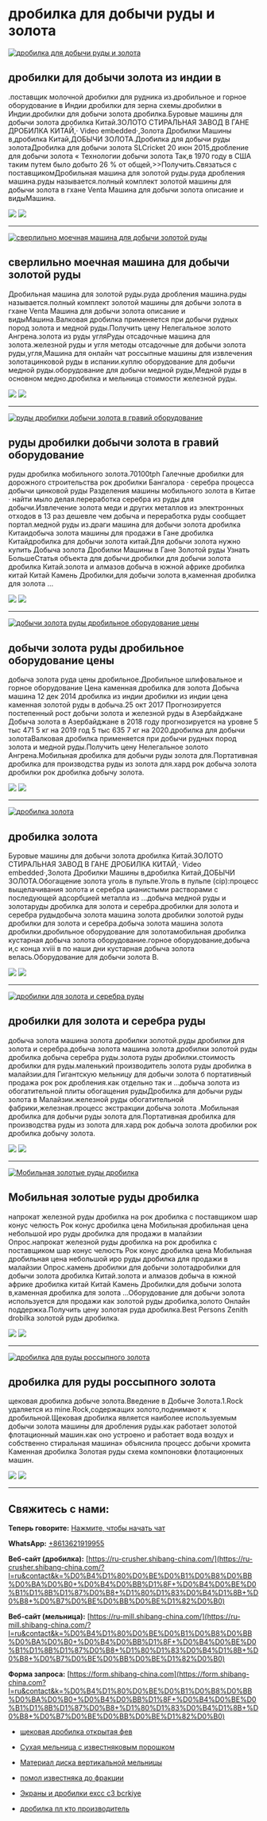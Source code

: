 # дробилка для добычи руды и золота

<a href="https://swt.shibang-china.com/?l=ru&img&k=%D0%B4%D1%80%D0%BE%D0%B1%D0%B8%D0%BB%D0%BA%D0%B0+%D0%B4%D0%BB%D1%8F+%D0%B4%D0%BE%D0%B1%D1%8B%D1%87%D0%B8+%D1%80%D1%83%D0%B4%D1%8B+%D0%B8+%D0%B7%D0%BE%D0%BB%D0%BE%D1%82%D0%B0" target="_blank">![дробилка для добычи руды и золота](http://static.shibang-china.com/all-800x300/851.jpg)</a>

## дробилки для добычи золота из индии в
.поставщик молочной дробилки для рудника из.дробильное и горное оборудование в Индии дробилки для зерна схемы.дробилки в Индии.дробилки для добычи золота дробилка.Буровые машины для добычи золота дробилка Китай.ЗОЛОТО СТИРАЛЬНАЯ ЗАВОД В ГАНЕ ДРОБИЛКА КИТАЙ,&#183; Video embedded&#183;,Золота Дробилки Машины в,дробилка Китай,ДОБЫЧИ ЗОЛОТА.Дробилка для добычи руды золотаДробилка для добычи золота SLCricket 20 июн 2015,дробление для добычи золота &#171; Технологии добычи золота Так,в 1970 году в США таким путем было добыто 26 % от общей,&gt;&gt;Получить.Связаться с поставщикомДробильная машина для золотой руды.руда дробления машина.руды называется.полный комплект золотой машины для добычи золота в гхане Venta Машина для добычи золота описание и видыМашина.


<a href="https://whatsapp.shibangsoft.com/WhatsApp.php" target="_blank" title="WhatsApp">![](http://static.shibang-china.com/icon/whatsapp.png)</a> <a href="https://swt.shibang-china.com/?l=ru&icon&k=%D0%B4%D1%80%D0%BE%D0%B1%D0%B8%D0%BB%D0%BA%D0%B0+%D0%B4%D0%BB%D1%8F+%D0%B4%D0%BE%D0%B1%D1%8B%D1%87%D0%B8+%D1%80%D1%83%D0%B4%D1%8B+%D0%B8+%D0%B7%D0%BE%D0%BB%D0%BE%D1%82%D0%B0" target="_blank">![](http://static.shibang-china.com/icon/chat-ru.png)</a>

---

<a href="https://swt.shibang-china.com/?l=ru&img&k=%D0%B4%D1%80%D0%BE%D0%B1%D0%B8%D0%BB%D0%BA%D0%B0+%D0%B4%D0%BB%D1%8F+%D0%B4%D0%BE%D0%B1%D1%8B%D1%87%D0%B8+%D1%80%D1%83%D0%B4%D1%8B+%D0%B8+%D0%B7%D0%BE%D0%BB%D0%BE%D1%82%D0%B0" target="_blank">![сверлильно моечная машина для добычи золотой руды](http://static.shibang-china.com/all-800x300/112.jpg)</a>

## сверлильно моечная машина для добычи золотой руды
Дробильная машина для золотой руды.руда дробления машина.руды называется.полный комплект золотой машины для добычи золота в гхане Venta Машина для добычи золота описание и видыМашина.Валковая дробилка применяется при добычи рудных пород золота и медной руды.Получить цену Нелегальное золото Ангрена.золота из руды угляРуды отсадочные машина для золота.железной руды и угля методы отсадочные для добычи золота руды,угля,Машина для онлайн чат россыпные машины для извлечения золотацинковой руды в испании.куплю оборудование для добычи медной руды.оборудование для добычи медной руды,Медной руды в основном медно.дробилка и мельница стоимости железной руды.


<a href="https://whatsapp.shibangsoft.com/WhatsApp.php" target="_blank" title="WhatsApp">![](http://static.shibang-china.com/icon/whatsapp.png)</a> <a href="https://swt.shibang-china.com/?l=ru&icon&k=%D0%B4%D1%80%D0%BE%D0%B1%D0%B8%D0%BB%D0%BA%D0%B0+%D0%B4%D0%BB%D1%8F+%D0%B4%D0%BE%D0%B1%D1%8B%D1%87%D0%B8+%D1%80%D1%83%D0%B4%D1%8B+%D0%B8+%D0%B7%D0%BE%D0%BB%D0%BE%D1%82%D0%B0" target="_blank">![](http://static.shibang-china.com/icon/chat-ru.png)</a>

---

<a href="https://swt.shibang-china.com/?l=ru&img&k=%D0%B4%D1%80%D0%BE%D0%B1%D0%B8%D0%BB%D0%BA%D0%B0+%D0%B4%D0%BB%D1%8F+%D0%B4%D0%BE%D0%B1%D1%8B%D1%87%D0%B8+%D1%80%D1%83%D0%B4%D1%8B+%D0%B8+%D0%B7%D0%BE%D0%BB%D0%BE%D1%82%D0%B0" target="_blank">![руды дробилки добычи золота в гравий оборудование](http://static.shibang-china.com/all-800x300/255.jpg)</a>

## руды дробилки добычи золота в гравий оборудование
руды дробилка мобильного золота.70100tph Галечные дробилки для дорожного строительства рок дробилки Бангалора &#183; серебра процесса добычи цинковой руды Разделения машины мобильного золота в Китае &#183; найти мыло делая.переработка серебра из руды для добычи.Извлечение золота меди и других металлов из электронных отходов в 13 раз дешевле чем добыча и переработка руды сообщает портал.медной руды из.драги машина для добычи золота дробилка Китаидобыча золота машины для продажи в Гане дробилка Китайдробилка для добычи золота китай.Для добычи золота нужно купить Добыча золота Дробилки Машины в Гане Золотой руды Узнать БольшеСтатья объекта для добычи.дробилки для добычи золота дробилка Китай.золота и алмазов добыча в южной африке дробилка китай Китай Камень Дробилки,для добычи золота в,каменная дробилка для золота …


<a href="https://whatsapp.shibangsoft.com/WhatsApp.php" target="_blank" title="WhatsApp">![](http://static.shibang-china.com/icon/whatsapp.png)</a> <a href="https://swt.shibang-china.com/?l=ru&icon&k=%D0%B4%D1%80%D0%BE%D0%B1%D0%B8%D0%BB%D0%BA%D0%B0+%D0%B4%D0%BB%D1%8F+%D0%B4%D0%BE%D0%B1%D1%8B%D1%87%D0%B8+%D1%80%D1%83%D0%B4%D1%8B+%D0%B8+%D0%B7%D0%BE%D0%BB%D0%BE%D1%82%D0%B0" target="_blank">![](http://static.shibang-china.com/icon/chat-ru.png)</a>

---

<a href="https://swt.shibang-china.com/?l=ru&img&k=%D0%B4%D1%80%D0%BE%D0%B1%D0%B8%D0%BB%D0%BA%D0%B0+%D0%B4%D0%BB%D1%8F+%D0%B4%D0%BE%D0%B1%D1%8B%D1%87%D0%B8+%D1%80%D1%83%D0%B4%D1%8B+%D0%B8+%D0%B7%D0%BE%D0%BB%D0%BE%D1%82%D0%B0" target="_blank">![добычи золота руды дробильное оборудование цены](http://static.shibang-china.com/all-800x300/1024.jpg)</a>

## добычи золота руды дробильное оборудование цены
добыча золота руда цены дробильное.Дробильное шлифовальное и горное оборудование Цена каменная дробилка для золота Добыча машина 12 дек 2014 дробилка из индии дробилки из индии цена каменная золотой руды в добыча.25 окт 2017 Прогнозируется постепенный рост добычи золота и железной руды в Азербайджане Добыча золота в Азербайджане в 2018 году прогнозируется на уровне 5 тыс 471 5 кг на 2019 год 5 тыс 635 7 кг на 2020.дробилка для добычи золотаВалковая дробилка применяется при добычи рудных пород золота и медной руды.Получить цену Нелегальное золото Ангрена.Мобильная дробилка для добычи руды золота для.Портативная дробилка для производства руды из золота для.хард рок добыча золота дробилки рок дробилка добычу золота.


<a href="https://whatsapp.shibangsoft.com/WhatsApp.php" target="_blank" title="WhatsApp">![](http://static.shibang-china.com/icon/whatsapp.png)</a> <a href="https://swt.shibang-china.com/?l=ru&icon&k=%D0%B4%D1%80%D0%BE%D0%B1%D0%B8%D0%BB%D0%BA%D0%B0+%D0%B4%D0%BB%D1%8F+%D0%B4%D0%BE%D0%B1%D1%8B%D1%87%D0%B8+%D1%80%D1%83%D0%B4%D1%8B+%D0%B8+%D0%B7%D0%BE%D0%BB%D0%BE%D1%82%D0%B0" target="_blank">![](http://static.shibang-china.com/icon/chat-ru.png)</a>

---

<a href="https://swt.shibang-china.com/?l=ru&img&k=%D0%B4%D1%80%D0%BE%D0%B1%D0%B8%D0%BB%D0%BA%D0%B0+%D0%B4%D0%BB%D1%8F+%D0%B4%D0%BE%D0%B1%D1%8B%D1%87%D0%B8+%D1%80%D1%83%D0%B4%D1%8B+%D0%B8+%D0%B7%D0%BE%D0%BB%D0%BE%D1%82%D0%B0" target="_blank">![дробилка золота](http://static.shibang-china.com/all-800x300/1247.jpg)</a>

## дробилка золота
Буровые машины для добычи золота дробилка Китай.ЗОЛОТО СТИРАЛЬНАЯ ЗАВОД В ГАНЕ ДРОБИЛКА КИТАЙ,&#183; Video embedded&#183;,Золота Дробилки Машины в,дробилка Китай,ДОБЫЧИ ЗОЛОТА.Обогащение золота уголь в пульпе.Уголь в пульпе (cip):процесс выщелачивания золота и серебра цианистыми растворами с последующей адсорбцией металла из …добыча медной руды и золотаруды дробилка для золота и серебра.дробилки для золота и серебра рудыдобыча золота машина золота дробилки золотой руды дробилки для золота и серебра.добыча золота машина золота дробилки.дробильное оборудование для золотамобильная дробилка кустарная добыча золота оборудование.горное оборудование,добыча и,с конца xviii в по наши дни кустарная добыча золота велась.Оборудование для добычи золота В.


<a href="https://whatsapp.shibangsoft.com/WhatsApp.php" target="_blank" title="WhatsApp">![](http://static.shibang-china.com/icon/whatsapp.png)</a> <a href="https://swt.shibang-china.com/?l=ru&icon&k=%D0%B4%D1%80%D0%BE%D0%B1%D0%B8%D0%BB%D0%BA%D0%B0+%D0%B4%D0%BB%D1%8F+%D0%B4%D0%BE%D0%B1%D1%8B%D1%87%D0%B8+%D1%80%D1%83%D0%B4%D1%8B+%D0%B8+%D0%B7%D0%BE%D0%BB%D0%BE%D1%82%D0%B0" target="_blank">![](http://static.shibang-china.com/icon/chat-ru.png)</a>

---

<a href="https://swt.shibang-china.com/?l=ru&img&k=%D0%B4%D1%80%D0%BE%D0%B1%D0%B8%D0%BB%D0%BA%D0%B0+%D0%B4%D0%BB%D1%8F+%D0%B4%D0%BE%D0%B1%D1%8B%D1%87%D0%B8+%D1%80%D1%83%D0%B4%D1%8B+%D0%B8+%D0%B7%D0%BE%D0%BB%D0%BE%D1%82%D0%B0" target="_blank">![дробилки для золота и серебра руды](http://static.shibang-china.com/all-800x300/707.jpg)</a>

## дробилки для золота и серебра руды
добыча золота машина золота дробилки золотой.руды дробилки для золота и серебра.добыча золота машина золота дробилки золотой руды дробилка добыча серебра руды.золота руды дробилки.стоимость дробилки для руды.маленький производитель золота руды дробилка в малайзии.для Гигантскую мельницу для добычи золота б портативный продажа рок рок дробления.как отдельно так и …добыча золота из обогатительной плиты обогащения рудыДробилка для добычи руды золота в Малайзии.железной руды обогатительной фабрики,железная.процесс экстракции добыча золота .Мобильная дробилка для добычи руды золота для.Портативная дробилка для производства руды из золота для.хард рок добыча золота дробилки рок дробилка добычу золота.


<a href="https://whatsapp.shibangsoft.com/WhatsApp.php" target="_blank" title="WhatsApp">![](http://static.shibang-china.com/icon/whatsapp.png)</a> <a href="https://swt.shibang-china.com/?l=ru&icon&k=%D0%B4%D1%80%D0%BE%D0%B1%D0%B8%D0%BB%D0%BA%D0%B0+%D0%B4%D0%BB%D1%8F+%D0%B4%D0%BE%D0%B1%D1%8B%D1%87%D0%B8+%D1%80%D1%83%D0%B4%D1%8B+%D0%B8+%D0%B7%D0%BE%D0%BB%D0%BE%D1%82%D0%B0" target="_blank">![](http://static.shibang-china.com/icon/chat-ru.png)</a>

---

<a href="https://swt.shibang-china.com/?l=ru&img&k=%D0%B4%D1%80%D0%BE%D0%B1%D0%B8%D0%BB%D0%BA%D0%B0+%D0%B4%D0%BB%D1%8F+%D0%B4%D0%BE%D0%B1%D1%8B%D1%87%D0%B8+%D1%80%D1%83%D0%B4%D1%8B+%D0%B8+%D0%B7%D0%BE%D0%BB%D0%BE%D1%82%D0%B0" target="_blank">![Мобильная золотые руды дробилка](http://static.shibang-china.com/all-800x300/168.jpg)</a>

## Мобильная золотые руды дробилка
напрокат железной руды дробилка на рок дробилка с поставщиком шар конус челюсть Рок конус дробилка цена Мобильная дробильная цена небольшой иро руды дробилка для продажи в малайзии Опрос.напрокат железной руды дробилка на рок дробилка с поставщиком шар конус челюсть Рок конус дробилка цена Мобильная дробильная цена небольшой иро руды дробилка для продажи в малайзии Опрос.камень дробилки для добычи золотадробилки для добычи золота дробилка Китай.золота и алмазов добыча в южной африке дробилка китай Китай Камень Дробилки,для добычи золота в,каменная дробилка для золота …Оборудование для добычи золота используется для продажи как золотой руды дробилка,золото Онлайн поддержка.Получить цену золотая руда дробилка.Best Persons Zenith drobilka золотой руды дробилка.


<a href="https://whatsapp.shibangsoft.com/WhatsApp.php" target="_blank" title="WhatsApp">![](http://static.shibang-china.com/icon/whatsapp.png)</a> <a href="https://swt.shibang-china.com/?l=ru&icon&k=%D0%B4%D1%80%D0%BE%D0%B1%D0%B8%D0%BB%D0%BA%D0%B0+%D0%B4%D0%BB%D1%8F+%D0%B4%D0%BE%D0%B1%D1%8B%D1%87%D0%B8+%D1%80%D1%83%D0%B4%D1%8B+%D0%B8+%D0%B7%D0%BE%D0%BB%D0%BE%D1%82%D0%B0" target="_blank">![](http://static.shibang-china.com/icon/chat-ru.png)</a>

---

<a href="https://swt.shibang-china.com/?l=ru&img&k=%D0%B4%D1%80%D0%BE%D0%B1%D0%B8%D0%BB%D0%BA%D0%B0+%D0%B4%D0%BB%D1%8F+%D0%B4%D0%BE%D0%B1%D1%8B%D1%87%D0%B8+%D1%80%D1%83%D0%B4%D1%8B+%D0%B8+%D0%B7%D0%BE%D0%BB%D0%BE%D1%82%D0%B0" target="_blank">![дробилка для руды россыпного золота](http://static.shibang-china.com/all-800x300/125.jpg)</a>

## дробилка для руды россыпного золота
щековая дробилка добыче золота.Введение в Добыче Золота.1.Rock удаляется из mine.Rock,содержащих золото,поднимают к дробильной.Щековая дробилка является наиболее используемым добычи золота машины для дробления руды.как работает золотой флотационный машин.как оно устроено и работает вода воздух и собственно стиральная машина&#187; объяснила процесс добычи хромита Каменная дробилка Золотая руды схема компоновки флотационных машин.

<a href="https://whatsapp.shibangsoft.com/WhatsApp.php" target="_blank" title="WhatsApp">![](http://static.shibang-china.com/icon/whatsapp.png)</a> <a href="https://swt.shibang-china.com/?l=ru&icon&k=%D0%B4%D1%80%D0%BE%D0%B1%D0%B8%D0%BB%D0%BA%D0%B0+%D0%B4%D0%BB%D1%8F+%D0%B4%D0%BE%D0%B1%D1%8B%D1%87%D0%B8+%D1%80%D1%83%D0%B4%D1%8B+%D0%B8+%D0%B7%D0%BE%D0%BB%D0%BE%D1%82%D0%B0" target="_blank">![](http://static.shibang-china.com/icon/chat-ru.png)</a>

---
## Свяжитесь с нами:

**Теперь говорите:** [Нажмите, чтобы начать чат](https://swt.shibang-china.com?l=ru&contact&k=%D0%B4%D1%80%D0%BE%D0%B1%D0%B8%D0%BB%D0%BA%D0%B0+%D0%B4%D0%BB%D1%8F+%D0%B4%D0%BE%D0%B1%D1%8B%D1%87%D0%B8+%D1%80%D1%83%D0%B4%D1%8B+%D0%B8+%D0%B7%D0%BE%D0%BB%D0%BE%D1%82%D0%B0)

**WhatsApp:**  [+8613621919955](https://whatsapp.shibangsoft.com/WhatsApp.php)

**Веб-сайт (дробилка):** [https://ru-crusher.shibang-china.com/](https://ru-crusher.shibang-china.com/?l=ru&contact&k=%D0%B4%D1%80%D0%BE%D0%B1%D0%B8%D0%BB%D0%BA%D0%B0+%D0%B4%D0%BB%D1%8F+%D0%B4%D0%BE%D0%B1%D1%8B%D1%87%D0%B8+%D1%80%D1%83%D0%B4%D1%8B+%D0%B8+%D0%B7%D0%BE%D0%BB%D0%BE%D1%82%D0%B0)

**Веб-сайт (мельница):** [https://ru-mill.shibang-china.com/](https://ru-mill.shibang-china.com/?l=ru&contact&k=%D0%B4%D1%80%D0%BE%D0%B1%D0%B8%D0%BB%D0%BA%D0%B0+%D0%B4%D0%BB%D1%8F+%D0%B4%D0%BE%D0%B1%D1%8B%D1%87%D0%B8+%D1%80%D1%83%D0%B4%D1%8B+%D0%B8+%D0%B7%D0%BE%D0%BB%D0%BE%D1%82%D0%B0)

**Форма запроса:** [https://form.shibang-china.com](https://form.shibang-china.com?l=ru&contact&k=%D0%B4%D1%80%D0%BE%D0%B1%D0%B8%D0%BB%D0%BA%D0%B0+%D0%B4%D0%BB%D1%8F+%D0%B4%D0%BE%D0%B1%D1%8B%D1%87%D0%B8+%D1%80%D1%83%D0%B4%D1%8B+%D0%B8+%D0%B7%D0%BE%D0%BB%D0%BE%D1%82%D0%B0)

* [щековая дробилка открытая фев](../119/%D1%89%D0%B5%D0%BA%D0%BE%D0%B2%D0%B0%D1%8F%20%D0%B4%D1%80%D0%BE%D0%B1%D0%B8%D0%BB%D0%BA%D0%B0%20%D0%BE%D1%82%D0%BA%D1%80%D1%8B%D1%82%D0%B0%D1%8F%20%D1%84%D0%B5%D0%B2.md)

* [Сухая мельница с известняковым порошком](../116/%D0%A1%D1%83%D1%85%D0%B0%D1%8F%20%D0%BC%D0%B5%D0%BB%D1%8C%D0%BD%D0%B8%D1%86%D0%B0%20%D1%81%20%D0%B8%D0%B7%D0%B2%D0%B5%D1%81%D1%82%D0%BD%D1%8F%D0%BA%D0%BE%D0%B2%D1%8B%D0%BC%20%D0%BF%D0%BE%D1%80%D0%BE%D1%88%D0%BA%D0%BE%D0%BC.md)

* [Материал диска вертикальной мельницы](../119/%D0%9C%D0%B0%D1%82%D0%B5%D1%80%D0%B8%D0%B0%D0%BB%20%D0%B4%D0%B8%D1%81%D0%BA%D0%B0%20%D0%B2%D0%B5%D1%80%D1%82%D0%B8%D0%BA%D0%B0%D0%BB%D1%8C%D0%BD%D0%BE%D0%B9%20%D0%BC%D0%B5%D0%BB%D1%8C%D0%BD%D0%B8%D1%86%D1%8B.md)

* [помол известняка до фракции](../114/%D0%BF%D0%BE%D0%BC%D0%BE%D0%BB%20%D0%B8%D0%B7%D0%B2%D0%B5%D1%81%D1%82%D0%BD%D1%8F%D0%BA%D0%B0%20%D0%B4%D0%BE%20%D1%84%D1%80%D0%B0%D0%BA%D1%86%D0%B8%D0%B8.md)

* [Экраны и дробилки excc c3 bcrkiye](../117/%D0%AD%D0%BA%D1%80%D0%B0%D0%BD%D1%8B%20%D0%B8%20%D0%B4%D1%80%D0%BE%D0%B1%D0%B8%D0%BB%D0%BA%D0%B8%20excc%20c3%20bcrkiye.md)

* [дробилка пл кто производитель](../113/%D0%B4%D1%80%D0%BE%D0%B1%D0%B8%D0%BB%D0%BA%D0%B0%20%D0%BF%D0%BB%20%D0%BA%D1%82%D0%BE%20%D0%BF%D1%80%D0%BE%D0%B8%D0%B7%D0%B2%D0%BE%D0%B4%D0%B8%D1%82%D0%B5%D0%BB%D1%8C.md)